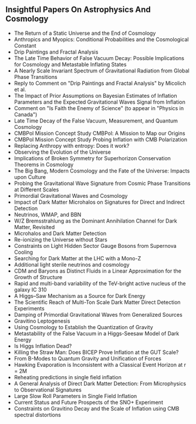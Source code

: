 <h2> Insightful Papers On Astrophysics And Cosmology</h2>

<ul>

                             

 <li><a target="_blank" href="https://github.com/manjunath5496/Insightful-Papers-On-Astrophysics-And-Cosmology/blob/master/ipa(1).pdf" style="text-decoration:none;">The Return of a Static Universe and the End of Cosmology</a></li>

 <li><a target="_blank" href="https://github.com/manjunath5496/Insightful-Papers-On-Astrophysics-And-Cosmology/blob/master/ipa(2).pdf" style="text-decoration:none;">Anthropics and Myopics: Conditional Probabilities and the Cosmological Constant</a></li>

<li><a target="_blank" href="https://github.com/manjunath5496/Insightful-Papers-On-Astrophysics-And-Cosmology/blob/master/ipa(3).pdf" style="text-decoration:none;">Drip Paintings and Fractal Analysis</a></li>
 <li><a target="_blank" href="https://github.com/manjunath5496/Insightful-Papers-On-Astrophysics-And-Cosmology/blob/master/ipa(4).pdf" style="text-decoration:none;">The Late Time Behavior of False Vacuum Decay: Possible Implications for Cosmology and Metastable Inflating States</a></li>                              
<li><a target="_blank" href="https://github.com/manjunath5496/Insightful-Papers-On-Astrophysics-And-Cosmology/blob/master/ipa(5).pdf" style="text-decoration:none;">A Nearly Scale Invariant Spectrum of Gravitational Radiation from Global Phase Transitions</a></li>
<li><a target="_blank" href="https://github.com/manjunath5496/Insightful-Papers-On-Astrophysics-And-Cosmology/blob/master/ipa(6).pdf" style="text-decoration:none;">Reply to Comment on "Drip Paintings and Fractal Analysis" by Micolich et al.</a></li>
 <li><a target="_blank" href="https://github.com/manjunath5496/Insightful-Papers-On-Astrophysics-And-Cosmology/blob/master/ipa(7).pdf" style="text-decoration:none;">The Impact of Prior Assumptions on Bayesian Estimates of Inflation Parameters and the Expected Gravitational Waves Signal from Inflation</a></li>

 <li><a target="_blank" href="https://github.com/manjunath5496/Insightful-Papers-On-Astrophysics-And-Cosmology/blob/master/ipa(8).pdf" style="text-decoration:none;"> Comment on "Is Faith the Enemy of Science" (to appear in "Physics in Canada")</a></li>
   <li><a target="_blank" href="https://github.com/manjunath5496/Insightful-Papers-On-Astrophysics-And-Cosmology/blob/master/ipa(9).pdf" style="text-decoration:none;">Late Time Decay of the False Vacuum, Measurement, and Quantum Cosmology</a></li>
  
   
 <li><a target="_blank" href="https://github.com/manjunath5496/Insightful-Papers-On-Astrophysics-And-Cosmology/blob/master/ipa(10).pdf" style="text-decoration:none;">CMBPol Mission Concept Study
CMBPol: A Mission to Map our Origins </a></li>                              
<li><a target="_blank" href="https://github.com/manjunath5496/Insightful-Papers-On-Astrophysics-And-Cosmology/blob/master/ipa(11).pdf" style="text-decoration:none;">CMBPol Mission Concept Study
Probing Inflation with CMB Polarization</a></li>
<li><a target="_blank" href="https://github.com/manjunath5496/Insightful-Papers-On-Astrophysics-And-Cosmology/blob/master/ipa(12).pdf" style="text-decoration:none;">Replacing Anthropy with entropy: Does it work?</a></li>
<li><a target="_blank" href="https://github.com/manjunath5496/Insightful-Papers-On-Astrophysics-And-Cosmology/blob/master/ipa(13).pdf" style="text-decoration:none;">Observing the Evolution of the Universe</a></li>

<li><a target="_blank" href="https://github.com/manjunath5496/Insightful-Papers-On-Astrophysics-And-Cosmology/blob/master/ipa(14).pdf" style="text-decoration:none;">Implications of Broken Symmetry for Superhorizon Conservation Theorems in Cosmology</a></li>
                              
<li><a target="_blank" href="https://github.com/manjunath5496/Insightful-Papers-On-Astrophysics-And-Cosmology/blob/master/ipa(15).pdf" style="text-decoration:none;">The Big Bang, Modern Cosmology and the Fate of the Universe: Impacts upon Culture</a></li>

<li><a target="_blank" href="https://github.com/manjunath5496/Insightful-Papers-On-Astrophysics-And-Cosmology/blob/master/ipa(16).pdf" style="text-decoration:none;">Probing the Gravitational Wave Signature from Cosmic Phase Transitions at Different Scales</a></li>

  <li><a target="_blank" href="https://github.com/manjunath5496/Insightful-Papers-On-Astrophysics-And-Cosmology/blob/master/ipa(17).pdf" style="text-decoration:none;">Primordial Gravitational Waves and Cosmology</a></li>   
  
<li><a target="_blank" href="https://github.com/manjunath5496/Insightful-Papers-On-Astrophysics-And-Cosmology/blob/master/ipa(18).pdf" style="text-decoration:none;">Impact of Dark Matter Microhalos on Signatures for Direct and Indirect Detection</a></li> 

  
<li><a target="_blank" href="https://github.com/manjunath5496/Insightful-Papers-On-Astrophysics-And-Cosmology/blob/master/ipa(19).pdf" style="text-decoration:none;">Neutrinos, WMAP, and BBN</a></li> 

<li><a target="_blank" href="https://github.com/manjunath5496/Insightful-Papers-On-Astrophysics-And-Cosmology/blob/master/ipa(20).pdf" style="text-decoration:none;">W/Z Bremsstrahlung as the Dominant Annihilation Channel for Dark Matter, Revisited</a></li>

<li><a target="_blank" href="https://github.com/manjunath5496/Insightful-Papers-On-Astrophysics-And-Cosmology/blob/master/ipa(21).pdf" style="text-decoration:none;">Microhalos and Dark Matter Detection</a></li>
<li><a target="_blank" href="https://github.com/manjunath5496/Insightful-Papers-On-Astrophysics-And-Cosmology/blob/master/ipa(22).pdf" style="text-decoration:none;">Re-ionizing the Universe without Stars</a></li> 
 <li><a target="_blank" href="https://github.com/manjunath5496/Insightful-Papers-On-Astrophysics-And-Cosmology/blob/master/ipa(23).pdf" style="text-decoration:none;">Constraints on Light Hidden Sector Gauge Bosons from Supernova Cooling</a></li> 
 

   <li><a target="_blank" href="https://github.com/manjunath5496/Insightful-Papers-On-Astrophysics-And-Cosmology/blob/master/ipa(24).pdf" style="text-decoration:none;">Searching for Dark Matter at the LHC with a Mono-Z</a></li>
 
   <li><a target="_blank" href="https://github.com/manjunath5496/Insightful-Papers-On-Astrophysics-And-Cosmology/blob/master/ipa(25).pdf" style="text-decoration:none;">Additional light sterile neutrinos and cosmology</a></li>                              
 <li><a target="_blank" href="https://github.com/manjunath5496/Insightful-Papers-On-Astrophysics-And-Cosmology/blob/master/ipa(26).pdf" style="text-decoration:none;">CDM and Baryons as Distinct Fluids in a Linear Approximation for the Growth of Structure</a></li>
 <li><a target="_blank" href="https://github.com/manjunath5496/Insightful-Papers-On-Astrophysics-And-Cosmology/blob/master/ipa(27).pdf" style="text-decoration:none;">Rapid and multi-band variability of the TeV-bright active nucleus of the galaxy IC 310</a></li>
   
 
   <li><a target="_blank" href="https://github.com/manjunath5496/Insightful-Papers-On-Astrophysics-And-Cosmology/blob/master/ipa(28).pdf" style="text-decoration:none;">A Higgs–Saw Mechanism as a Source for Dark Energy</a></li>
 
   <li><a target="_blank" href="https://github.com/manjunath5496/Insightful-Papers-On-Astrophysics-And-Cosmology/blob/master/ipa(29).pdf" style="text-decoration:none;">The Scientific Reach of Multi-Ton Scale Dark Matter Direct Detection Experiments</a></li>                              

  <li><a target="_blank" href="https://github.com/manjunath5496/Insightful-Papers-On-Astrophysics-And-Cosmology/blob/master/ipa(30).pdf" style="text-decoration:none;">Damping of Primordial Gravitational Waves from Generalized Sources</a></li>
 
   <li><a target="_blank" href="https://github.com/manjunath5496/Insightful-Papers-On-Astrophysics-And-Cosmology/blob/master/ipa(31).pdf" style="text-decoration:none;">Gravitino Leptogenesis</a></li> 
    <li><a target="_blank" href="https://github.com/manjunath5496/Insightful-Papers-On-Astrophysics-And-Cosmology/blob/master/ipa(32).pdf" style="text-decoration:none;">Using Cosmology to Establish the Quantization of Gravity</a></li> 

   <li><a target="_blank" href="https://github.com/manjunath5496/Insightful-Papers-On-Astrophysics-And-Cosmology/blob/master/ipa(33).pdf" style="text-decoration:none;">Metastability of the False Vacuum in a Higgs-Seesaw Model of Dark Energy</a></li>                              

  <li><a target="_blank" href="https://github.com/manjunath5496/Insightful-Papers-On-Astrophysics-And-Cosmology/blob/master/ipa(34).pdf" style="text-decoration:none;">Is Higgs Inflation Dead?</a></li> 
 
  <li><a target="_blank" href="https://github.com/manjunath5496/Insightful-Papers-On-Astrophysics-And-Cosmology/blob/master/ipa(35).pdf" style="text-decoration:none;">Killing the Straw Man: Does BICEP Prove Inflation at the GUT Scale?</a></li> 

  <li><a target="_blank" href="https://github.com/manjunath5496/Insightful-Papers-On-Astrophysics-And-Cosmology/blob/master/ipa(36).pdf" style="text-decoration:none;">From B-Modes to Quantum Gravity and Unification of Forces</a></li> 
 
<li><a target="_blank" href="https://github.com/manjunath5496/Insightful-Papers-On-Astrophysics-And-Cosmology/blob/master/ipa(37).pdf" style="text-decoration:none;">Hawking Evaporation is Inconsistent with a Classical Event Horizon at r = 2M</a></li>
 <li><a target="_blank" href="https://github.com/manjunath5496/Insightful-Papers-On-Astrophysics-And-Cosmology/blob/master/ipa(38).pdf" style="text-decoration:none;">Reheating predictions in single field inflation</a></li>
<li><a target="_blank" href="https://github.com/manjunath5496/Insightful-Papers-On-Astrophysics-And-Cosmology/blob/master/ipa(39).pdf" style="text-decoration:none;">A General Analysis of Direct Dark Matter Detection: From Microphysics to Observational Signatures</a></li>
 <li><a target="_blank" href="https://github.com/manjunath5496/Insightful-Papers-On-Astrophysics-And-Cosmology/blob/master/ipa(40).pdf" style="text-decoration:none;"> Large Slow Roll Parameters in Single Field Inflation</a></li>                              
<li><a target="_blank" href="https://github.com/manjunath5496/Insightful-Papers-On-Astrophysics-And-Cosmology/blob/master/ipa(41).pdf" style="text-decoration:none;">Current Status and Future Prospects of the SNO+ Experiment</a></li>
<li><a target="_blank" href="https://github.com/manjunath5496/Insightful-Papers-On-Astrophysics-And-Cosmology/blob/master/ipa(42).pdf" style="text-decoration:none;">Constraints on Gravitino Decay and the Scale of Inflation using CMB spectral distortions</a></li>
 
 
 
 
  
 
 
 </ul>
